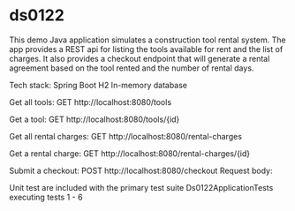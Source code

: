 # ds0122
This demo Java application simulates a construction tool rental system.
The app provides a REST api for listing the tools available for rent and the list of charges. It also provides a checkout endpoint that will generate a rental agreement based on the tool rented and the number of rental days.

Tech stack:
Spring Boot
H2 In-memory database

Get all tools:
GET http://localhost:8080/tools

Get a tool:
GET http://localhost:8080/tools/{id}

Get all rental charges:
GET http://localhost:8080/rental-charges

Get a rental charge:
GET http://localhost:8080/rental-charges/{id}

Submit a checkout:
POST http://localhost:8080/checkout
Request body:

Unit test are included with the primary test suite Ds0122ApplicationTests executing tests 1 - 6
